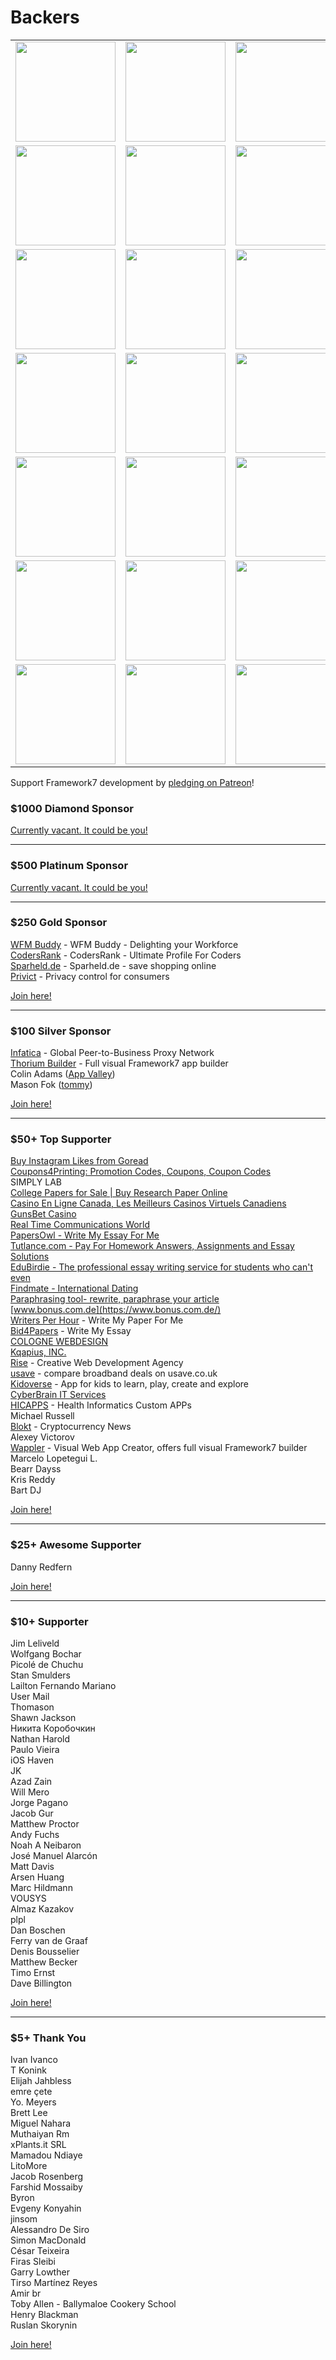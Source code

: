 # Backers

<table>
  <tr>
    <td align="center" valign="middle">
      <a href="https://www.wfmbuddy.com/" target="_blank">
        <img width="160" src="https://framework7.io/i/sponsors/wfmbuddy.png">
      </a>
    </td>
    <td align="center" valign="middle">
      <a href="https://privicy.com/" target="_blank">
        <img width="160" src="https://framework7.io/i/sponsors/privicy.png">
      </a>
    </td>
    <td align="center" valign="middle">
      <a href="https://codersrank.io/?utm_source=partner&utm_medium=referral&utm_campaign=vladimir" target="_blank">
        <img width="160" src="https://framework7.io/i/sponsors/codersrank.svg">
      </a>
    </td>
    <td align="center" valign="middle">
      <a href="https://www.sparheld.de/" target="_blank">
        <img width="160" src="https://framework7.io/i/sponsors/sparheld.jpg">
      </a>
    </td>
    <td align="center" valign="middle">
      <a href="https://infatica.io" target="_blank">
        <img width="160" src="https://framework7.io/i/sponsors/infatica.svg">
      </a>
    </td>
  </tr>
  <tr>
    <td align="center" valign="middle">
      <a href="https://www.thoriumbuilder.com/" target="_blank">
        <img width="160" src="https://framework7.io/i/sponsors/thorium.png">
      </a>
    </td>
    <td align="center" valign="middle">
      <a href="https://app-valley.vip/" target="_blank">
        <img width="160" src="https://framework7.io/i/sponsors/appvalley.jpg">
      </a>
    </td>
    <td align="center" valign="middle">
      <a href="http://mytommy.com" target="_blank">
        <img width="160" src="https://framework7.io/i/sponsors/tommy.png">
      </a>
    </td>
    <td align="center" valign="middle">
      <a href="https://monovm.com/linux-vps/" target="_blank">
        <img width="160" src="https://framework7.io/i/sponsors/monovm.jpg">
      </a>
    </td>
    <td align="center" valign="middle">
      <a href="https://findmate.app" target="_blank">
        <img width="160" src="https://framework7.io/i/sponsors/findmate.png">
      </a>
    </td>
  </tr>
  <tr>
    <td>
      <a href="https://goread.io/buy-instagram-likes" target="_blank">
        <img width="160" src="https://framework7.io/i/sponsors/goread.png">
      </a>
    </td>
    <td>
      <a href="https://www.coupons4printing.com" target="_blank">
        <img width="160" src="https://framework7.io/i/sponsors/coupons4printing.jpg">
      </a>
    </td>
    <td align="center" valign="middle">
      <a href="https://www.collegepaperworld.com/research-paper.html" target="_blank">
        <img width="160" src="https://framework7.io/i/sponsors/collegeresearchpaper.png">
      </a>
    </td>
    <td align="center" valign="middle">
      <a href="https://casinofiables.com/" target="_blank">
        <img width="160" src="https://framework7.io/i/sponsors/casinofiables.png">
      </a>
    </td>
    <td align="center" valign="middle">
      <a href="https://www.gunsbet.com" target="_blank">
        <img width="160" src="https://framework7.io/i/sponsors/gunsbet.png">
      </a>
    </td>
  </tr>
  <tr>
    <td align="center" valign="middle">
      <a href="https://www.realtimecommunicationsworld.com" target="_blank">
        <img width="160" src="https://framework7.io/i/sponsors/realtime.jpg">
      </a>
    </td>
    <td align="center" valign="middle">
      <a href="https://vpn-review.com/vpn-for-torrenting" target="_blank">
        <img width="160" src="https://framework7.io/i/sponsors/vpn.png">
      </a>
    </td>
    <td align="center" valign="middle">
      <a href="https://papersowl.com/write-my-essay-please" target="_blank">
        <img width="160" src="https://framework7.io/i/sponsors/papersowl.png">
      </a>
    </td>
    <td align="center" valign="middle">
      <a href="https://tutlance.com" target="_blank">
        <img width="160" src="https://framework7.io/i/sponsors/tutlance.png">
      </a>
    </td>
    <td align="center" valign="middle">
      <a href="https://edubirdie.com" target="_blank">
        <img width="160" src="https://framework7.io/i/sponsors/edubirdie.png">
      </a>
    </td>
  </tr>
  <tr>
    <td align="center" valign="middle">
      <a href="https://paraphrasetools.com" target="_blank">
        <img width="160" src="https://framework7.io/i/sponsors/paraphrasetools.png">
      </a>
    </td>
    <td align="center" valign="middle">
      <a href="https://www.bonus.com.de/" target="_blank">
        <img width="160" src="https://framework7.io/i/sponsors/bonusfinder.png">
      </a>
    </td>
    <td align="center" valign="middle">
      <a href="https://kqapi.us" target="_blank">
        <img width="160" src="https://framework7.io/i/sponsors/kqapius.png">
      </a>
    </td>
    <td align="center" valign="middle">
      <a href="https://writersperhour.com/write-my-paper" target="_blank">
        <img width="160" src="https://framework7.io/i/sponsors/writersperhour.jpg">
      </a>
    </td>
    <td align="center" valign="middle">
      <a href="https://www.colognewebdesign.de/" target="_blank">
        <img width="160" src="https://framework7.io/i/sponsors/colognewebdesign.png">
      </a>
    </td>
  </tr>
  <tr>
    <td align="center" valign="middle">
      <a href="https://rise.co" target="_blank">
        <img width="160" src="https://framework7.io/i/sponsors/rise.png">
      </a>
    </td>
    <td align="center" valign="middle">
      <a href="https://usave.co.uk/utilities/broadband" target="_blank">
        <img width="160" src="https://framework7.io/i/sponsors/usave.png">
      </a>
    </td>
    <td align="center" valign="middle">
      <a href="https://bid4papers.com/write-my-essay.html" target="_blank">
        <img width="160" src="https://framework7.io/i/sponsors/bid4papers.png">
      </a>
    </td>
    <td align="center" valign="middle">
      <a href="https://kidoverse.app" target="_blank">
        <img width="160" src="https://framework7.io/i/sponsors/kidoverse.png">
      </a>
    </td>
    <td align="center" valign="middle">
      <a href="https://www.cyberbrain.nl/" target="_blank">
        <img width="160" src="https://framework7.io/i/sponsors/cyberbrain.png">
      </a>
    </td>
  </tr>
  <tr>
    <td align="center" valign="middle">
      <a href="https://hicapps.cl/" target="_blank">
        <img width="160" src="https://framework7.io/i/sponsors/hicapps.png">
      </a>
    </td>
    <td align="center" valign="middle">
      <a href="https://blokt.com/" target="_blank">
        <img width="160" src="https://framework7.io/i/sponsors/blokt.png">
      </a>
    </td>
    <td align="center" valign="middle">
      <a href="https://wappler.io/" target="_blank">
        <img width="160" src="https://framework7.io/i/sponsors/wappler.png">
      </a>
    </td>
    <td></td>
    <td></td>
  </tr>
</table>

Support Framework7 development by [pledging on Patreon](https://www.patreon.com/vladimirkharlampidi)!

### \$1000 Diamond Sponsor

[Currently vacant. It could be you!](https://www.patreon.com/bePatron?patAmt=1000.0&exp=1&u=4109762&rid=830901)

---

### \$500 Platinum Sponsor

[Currently vacant. It could be you!](https://www.patreon.com/bePatron?patAmt=500.0&exp=1&u=4109762&rid=830876)

---

### \$250 Gold Sponsor

[WFM Buddy](https://www.wfmbuddy.com/) - WFM Buddy - Delighting your Workforce<br>
[CodersRank](https://codersrank.io/?utm_source=partner&utm_medium=referral&utm_campaign=vladimir) - CodersRank - Ultimate Profile For Coders<br>
[Sparheld.de](https://www.sparheld.de/) - Sparheld.de - save shopping online<br>
[Privict](https://privicy.com/) - Privacy control for consumers<br>

[Join here!](https://www.patreon.com/bePatron?patAmt=250.0&exp=1&u=4109762&rid=830877)

---

### \$100 Silver Sponsor

[Infatica](https://infatica.io) - Global Peer-to-Business Proxy Network<br>
[Thorium Builder](https://www.thoriumbuilder.com/) - Full visual Framework7 app builder<br>
Colin Adams ([App Valley](https://appvalley.vip/))<br>
Mason Fok ([tommy](http://mytommy.com))<br>

[Join here!](https://www.patreon.com/bePatron?patAmt=100.0&exp=1&u=4109762&rid=830841)

---

### \$50+ Top Supporter
[Buy Instagram Likes from Goread](https://goread.io/buy-instagram-likes)<br>
[Coupons4Printing: Promotion Codes, Coupons, Coupon Codes](https://www.coupons4printing.com)<br>
SIMPLY LAB<br>
[College Papers for Sale | Buy Research Paper Online](https://www.collegepaperworld.com/research-paper.html)<br>
[Casino En Ligne Canada, Les Meilleurs Casinos Virtuels Canadiens](https://casinofiables.com/)<br>
[GunsBet Casino](https://www.gunsbet.com)<br>
[Real Time Communications World](https://www.realtimecommunicationsworld.com)<br>
[PapersOwl - Write My Essay For Me](https://papersowl.com/write-my-essay-please)<br>
[Tutlance.com - Pay For Homework Answers, Assignments and Essay Solutions](https://tutlance.com)<br>
[EduBirdie - The professional essay writing service for students who can't even](https://edubirdie.com)<br>
[Findmate - International Dating](https://findmate.app)<br>
[Paraphrasing tool- rewrite, paraphrase your article](https://paraphrasetools.com)<br>
[www.bonus.com.de](https://www.bonus.com.de/)<br>
[Writers Per Hour](https://writersperhour.com/write-my-paper) - Write My Paper For Me<br>
[Bid4Papers](https://bid4papers.com/write-my-essay.html) - Write My Essay<br>
[COLOGNE WEBDESIGN](https://www.colognewebdesign.de/)<br>
[Kqapius, INC.](https://kqapi.us)<br>
[Rise](https://rise.co) - Creative Web Development Agency<br>
[usave](https://usave.co.uk/utilities/broadband) - compare broadband deals on usave.co.uk<br>
[Kidoverse](https://kidoverse.app) - App for kids to learn, play, create and explore<br>
[CyberBrain IT Services](https://www.cyberbrain.nl/)<br>
[HICAPPS](https://hicapps.cl/) - Health Informatics Custom APPs<br>
Michael Russell<br>
[Blokt](https://blokt.com/) - Cryptocurrency News<br>
Alexey Victorov<br>
[Wappler](https://wappler.io) - Visual Web App Creator, offers full visual Framework7 builder<br>
Marcelo Lopetegui L.<br>
Bearr Dayss<br>
Kris Reddy<br>
Bart DJ

[Join here!](https://www.patreon.com/bePatron?exp=1&rid=830842&u=4109762&patAmt=50.0)

---

### \$25+ Awesome Supporter

Danny Redfern<br>

[Join here!](https://www.patreon.com/join/vladimirkharlampidi/checkout?rid=4656325)

---

### \$10+ Supporter

Jim Leliveld<br>
Wolfgang Bochar<br>
Picolé de Chuchu<br>
Stan Smulders<br>
Lailton Fernando Mariano<br>
User Mail<br>
Thomason<br>
Shawn Jackson<br>
Никита Коробочкин<br>
Nathan Harold<br>
Paulo Vieira<br>
iOS Haven<br>
JK<br>
Azad Zain<br>
Will Mero<br>
Jorge Pagano<br>
Jacob Gur<br>
Matthew Proctor<br>
Andy Fuchs<br>
Noah A Neibaron<br>
José Manuel Alarcón<br>
Matt Davis<br>
Arsen Huang<br>
Marc Hildmann<br>
VOUSYS<br>
Almaz Kazakov<br>
plpl<br>
Dan Boschen<br>
Ferry van de Graaf<br>
Denis Bousselier<br>
Matthew Becker<br>
Timo Ernst<br>
Dave Billington

[Join here!](https://www.patreon.com/bePatron?exp=1&rid=830839&u=4109762&patAmt=10.0)

---

### \$5+ Thank You

Ivan Ivanco<br>
T Konink<br>
Elijah Jahbless<br>
emre çete<br>
Yo. Meyers<br>
Brett Lee<br>
Miguel Nahara<br>
Muthaiyan Rm<br>
xPlants.it SRL<br>
Mamadou Ndiaye<br>
LitoMore<br>
Jacob Rosenberg<br>
Farshid Mossaiby<br>
Byron<br>
Evgeny Konyahin<br>
jinsom<br>
Alessandro De Siro<br>
Simon MacDonald<br>
César Teixeira<br>
Firas Sleibi<br>
Garry Lowther<br>
Tirso Martínez Reyes<br>
Amir br<br>
Toby Allen - Ballymaloe Cookery School<br>
Henry Blackman<br>
Ruslan Skorynin

[Join here!](https://www.patreon.com/bePatron?exp=1&rid=845389&u=4109762&patAmt=5.0)
